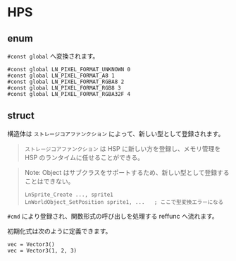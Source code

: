 HPS
==========


enum
----------

`#const global` へ変換されます。

```
#const global LN_PIXEL_FORMAT_UNKNOWN 0
#const global LN_PIXEL_FORMAT_A8 1
#const global LN_PIXEL_FORMAT_RGBA8 2
#const global LN_PIXEL_FORMAT_RGB8 3
#const global LN_PIXEL_FORMAT_RGBA32F 4
```

struct
----------

構造体は `ストレージコアファンクション` によって、新しい型として登録されます。

> `ストレージコアファンクション` は HSP に新しい方を登録し、メモリ管理を HSP のランタイムに任せることができる。

> Note: Object はサブクラスをサポートするため、新しい型として登録することはできない。
> ```
> LnSprite_Create ..., sprite1
> LnWorldObject_SetPosition sprite1, ...   ; ここで型変換エラーになる
> ```


`#cmd` により登録され、関数形式の呼び出しを処理する reffunc へ流れます。

初期化式は次のように定義できます。

```
vec = Vector3()
vec = Vector3(1, 2, 3)
```
